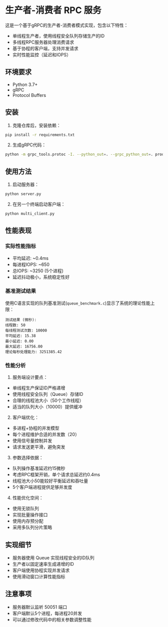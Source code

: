 # 生产者-消费者 RPC 服务

这是一个基于gRPC的生产者-消费者模式实现，包含以下特性：

- 单线程生产者，使用线程安全队列存储生产的ID
- 多线程RPC服务器处理消费请求
- 基于协程的客户端，支持并发请求
- 实时性能监控（延迟和IOPS）

## 环境要求

- Python 3.7+
- gRPC
- Protocol Buffers

## 安装

1. 克隆仓库后，安装依赖：
```bash
pip install -r requirements.txt
```

2. 生成gRPC代码：
```bash
python -m grpc_tools.protoc -I. --python_out=. --grpc_python_out=. producer_consumer.proto
```

## 使用方法

1. 启动服务器：
```bash
python server.py
```

2. 在另一个终端启动客户端：
```bash
python multi_client.py
```

## 性能表现

### 实际性能指标
- 平均延迟: ~0.4ms
- 每进程IOPS: ~650
- 总IOPS: ~3250 (5个进程)
- 延迟抖动极小，系统稳定性好

### 基准测试结果
使用C语言实现的队列基准测试(`queue_benchmark.c`)显示了系统的理论性能上限：

```
测试结果 (微秒):
线程数: 50
每线程测试次数: 10000
平均延迟: 15.38
最小延迟: 0.00
最大延迟: 16756.00
理论每秒处理能力: 3251385.42
```

### 性能分析

1. 服务端设计要点：
- 单线程生产保证ID严格递增
- 使用线程安全队列（Queue）存储ID
- 合理的线程池大小（50个工作线程）
- 适当的队列大小（10000）提供缓冲

2. 客户端优化：
- 多进程+协程的并发模型
- 每个进程维护合适的并发数（20）
- 使用信号量控制并发
- 请求发送更平滑，避免突发

3. 参数选择依据：
- 队列操作基准延迟约15微秒
- 考虑RPC框架开销，单个请求总延迟约0.4ms
- 线程池大小50能较好平衡延迟和吞吐量
- 5个客户端进程提供足够并发度

4. 性能优化空间：
- 使用无锁队列
- 实现批量操作接口
- 使用内存预分配
- 采用多队列分片策略

## 实现细节

- 服务器使用 Queue 实现线程安全的ID队列
- 生产者以固定速率生成递增的ID
- 客户端使用协程实现并发请求
- 使用滑动窗口计算性能指标

## 注意事项

- 服务器默认监听 50051 端口
- 客户端默认5个进程，每进程20并发
- 可以通过修改代码中的相关参数调整性能 
